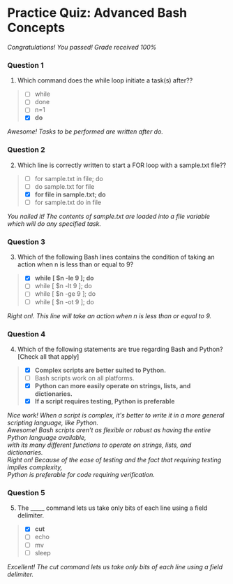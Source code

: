 # Practice Quiz:  Advanced Bash Concepts

*Congratulations! You passed! Grade received 100%*

### Question 1

1. Which command does the while loop initiate a task(s) after??

> - [ ] while
> - [ ] done
> - [ ] n=1
> - [x] **do**

*Awesome! Tasks to be performed are written after do.*

### Question 2

2. Which line is correctly written to start a FOR loop with a sample.txt file??

> - [ ] for sample.txt in file; do
> - [ ] do sample.txt for file
> - [x] **for file in sample.txt; do**
> - [ ] for sample.txt do in file

*You nailed it! The contents of sample.txt are loaded into a file variable which will do any specified task.*

### Question 3

3. Which of the following Bash lines contains the condition of taking an action when n is less than or equal to 9?

> - [x] **while [ $n -le 9 ]; do**
> - [ ] while [ $n -lt 9 ]; do
> - [ ] while [ $n -ge 9 ]; do
> - [ ] while [ $n -ot 9 ]; do

*Right on!. This line will take an action when n is less than or equal to 9.*

### Question 4

4. Which of the following statements are true regarding Bash and Python? [Check all that apply]

> - [x] **Complex scripts are better suited to Python.**
> - [ ] Bash scripts work on all platforms.
> - [x] **Python can more easily operate on strings, lists, and dictionaries.**
> - [x] **If a script requires testing, Python is preferable**

*Nice work! When a script is complex, it's better to write it in a more general scripting language, like Python.*\
*Awesome! Bash scripts aren’t as flexible or robust as having the entire Python language available,*\
*with its many different functions to operate on strings, lists, and dictionaries.*\
*Right on! Because of the ease of testing and the fact that requiring testing implies complexity,*\
*Python is preferable for code requiring verification.*

### Question 5

5. The _____ command lets us take only bits of each line using a field delimiter.

> - [x] **cut**
> - [ ] echo
> - [ ] mv
> - [ ] sleep

*Excellent!  The cut command lets us take only bits of each line using a field delimiter.*